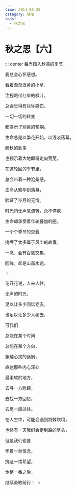 ```yaml
---
time: 2014-08-25
category: 随笔
tags:
  - 秋之思
---
```


# 秋之思【六】

::: center
每当踏入秋凉的季节，

我总会心怀感想。

看着渐渐泛黄的小草，

注视略带红晕的枫叶，

总会觉得有些许感伤。

一切一切的转变

都提示了别离的预期。

生命总是以繁花开始，以浅淡落幕。

而秋的到来

也预示着大地即将走向荒芜，

在这轮回的季节里，

总会带着一种沧桑感。

生命从繁华到落幕，

验证了岁月的无情。

时光悄无声息流转，永不停歇，

生命却承受着年轮叠加的圈。

一个个季节的交叠

掩埋了太多属于风尘的故事。

一念，会有百感交集，

回眸，却是山高水远。

♢

花开花谢，人来人往;

无声的时光，

足以让多少回忆老去，

也足以让多少人老去，

可我们

总能在某个时间

总能在某个方向，

穿越心灵的迷惘，

直达那些内心深处

最柔软的地方，

去寻一方慰藉，

去找一方回忆，

去觅一段过往。

在人生中，可能会遇到荆棘坎坷，

也终有一天我们会走到路的尽头，

但是我们也要

怀着一丝信念，

携这一缕希望，

休整一番之后，

继续勇敢前行！
:::
